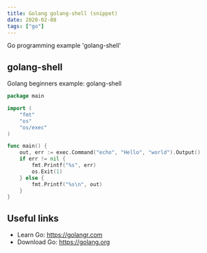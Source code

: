 ```yaml
---
title: Golang golang-shell (snippet)
date: 2020-02-08
tags: ["go"]
---
```

Go programming example 'golang-shell'


## golang-shell

Golang beginners example: golang-shell

```go
package main

import (
	"fmt"
	"os"
	"os/exec"
)

func main() {
	out, err := exec.Command("echo", "Hello", "world").Output()
	if err != nil {
		fmt.Printf("%s", err)
		os.Exit(1)
	} else {
		fmt.Printf("%s\n", out)
	}
}

```

## Useful links

- Learn Go: https://golangr.com
- Download Go: https://golang.org
